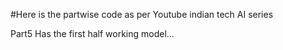 
#Here is the partwise code as per Youtube indian tech AI series

Part5 Has the first half working model...
